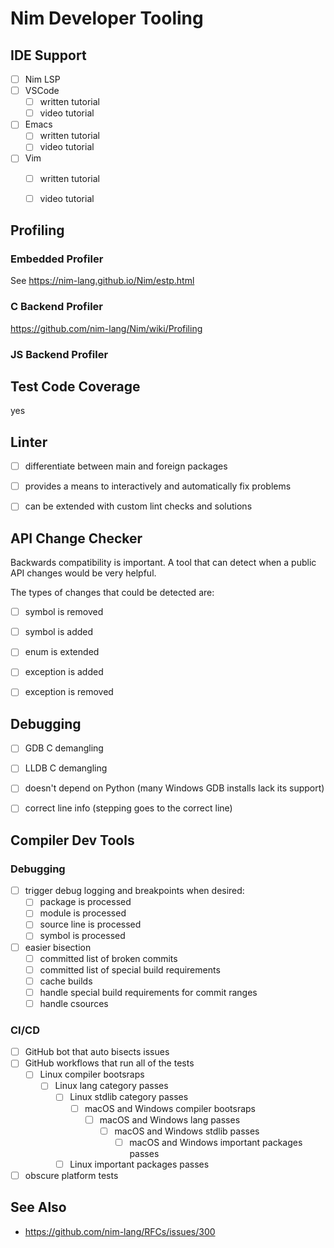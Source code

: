 # Nim Developer Tooling

## IDE Support

- [ ] Nim LSP
- [ ] VSCode
  - [ ] written tutorial
  - [ ] video tutorial
- [ ] Emacs
  - [ ] written tutorial
  - [ ] video tutorial
- [ ] Vim
  - [ ] written tutorial
  - [ ] video tutorial


## Profiling

### Embedded Profiler

See https://nim-lang.github.io/Nim/estp.html


### C Backend Profiler

https://github.com/nim-lang/Nim/wiki/Profiling


### JS Backend Profiler


## Test Code Coverage

yes


## Linter

- [ ] differentiate between main and foreign packages
- [ ] provides a means to interactively and automatically fix problems
- [ ] can be extended with custom lint checks and solutions


## API Change Checker

Backwards compatibility is important. A tool that can detect when a public
API changes would be very helpful.

The types of changes that could be detected are:
- [ ] symbol is removed
- [ ] symbol is added
- [ ] enum is extended
- [ ] exception is added
- [ ] exception is removed


## Debugging

- [ ] GDB C demangling
- [ ] LLDB C demangling
- [ ] doesn't depend on Python (many Windows GDB installs lack its support)
- [ ] correct line info (stepping goes to the correct line)


## Compiler Dev Tools

### Debugging

- [ ] trigger debug logging and breakpoints when desired:
  - [ ] package is processed
  - [ ] module is processed
  - [ ] source line is processed
  - [ ] symbol is processed

- [ ] easier bisection
  - [ ] committed list of broken commits
  - [ ] committed list of special build requirements
  - [ ] cache builds
  - [ ] handle special build requirements for commit ranges
  - [ ] handle csources

### CI/CD

- [ ] GitHub bot that auto bisects issues
- [ ] GitHub workflows that run all of the tests
  - [ ] Linux compiler bootsraps
    - [ ] Linux lang category passes
      - [ ] Linux stdlib category passes
        - [ ] macOS and Windows compiler bootsraps
          - [ ] macOS and Windows lang passes
            - [ ] macOS and Windows stdlib passes
                - [ ] macOS and Windows important packages passes
      - [ ] Linux important packages passes
- [ ] obscure platform tests

## See Also

- https://github.com/nim-lang/RFCs/issues/300

